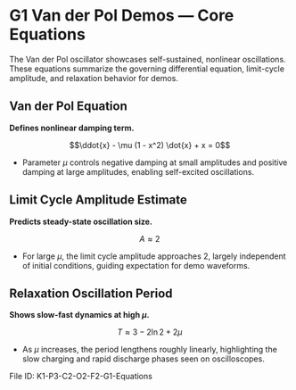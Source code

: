 # G1 Van der Pol Demos — Core Equations

The Van der Pol oscillator showcases self-sustained, nonlinear oscillations. These equations summarize the governing differential equation, limit-cycle amplitude, and relaxation behavior for demos.

## Van der Pol Equation
**Defines nonlinear damping term.**

$$\ddot{x} - \mu (1 - x^2) \dot{x} + x = 0$$

- Parameter $\mu$ controls negative damping at small amplitudes and positive damping at large amplitudes, enabling self-excited oscillations.

## Limit Cycle Amplitude Estimate
**Predicts steady-state oscillation size.**

$$A \approx 2$$

- For large $\mu$, the limit cycle amplitude approaches 2, largely independent of initial conditions, guiding expectation for demo waveforms.

## Relaxation Oscillation Period
**Shows slow-fast dynamics at high $\mu$.**

$$T \approx 3 - 2 \ln 2 + 2 \mu$$

- As $\mu$ increases, the period lengthens roughly linearly, highlighting the slow charging and rapid discharge phases seen on oscilloscopes.

File ID: K1-P3-C2-O2-F2-G1-Equations
